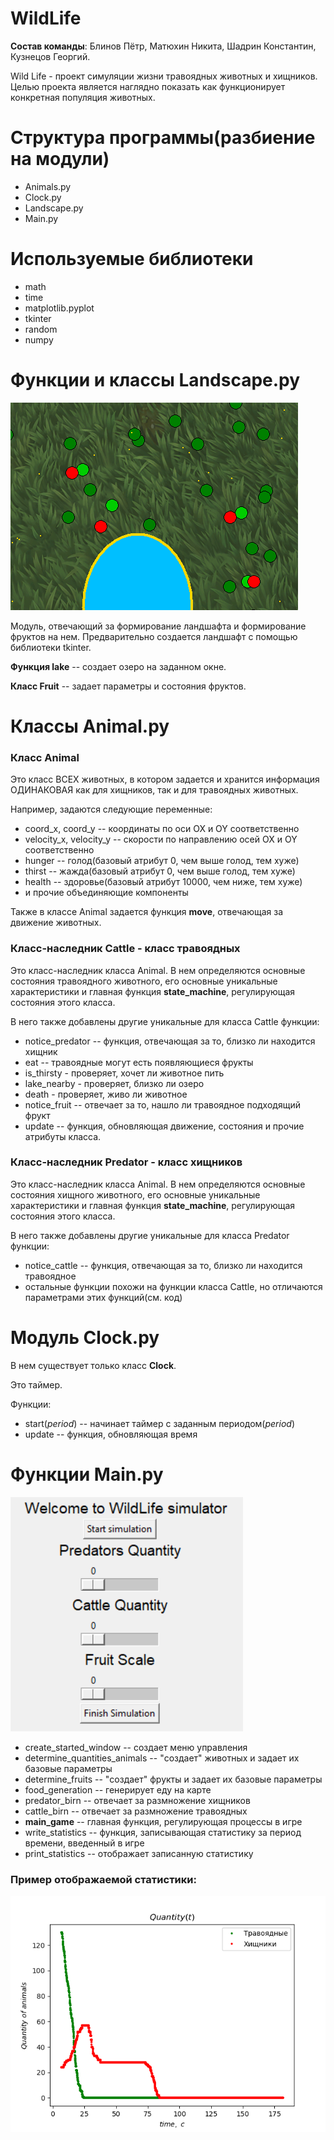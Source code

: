 # WildLife
**Состав команды**: Блинов Пётр, Матюхин Никита, Шадрин Константин, Кузнецов Георгий.

Wild Life - проект симуляции жизни травоядных животных и хищников. Целью проекта является наглядно показать как функционирует конкретная популяция животных.

# Структура программы(разбиение на модули)
- Animals.py
- Clock.py
- Landscape.py
- Main.py

# Используемые библиотеки
- math
- time
- matplotlib.pyplot
- tkinter 
- random
- numpy

# Функции и классы Landscape.py
![Альтернативный текст](https://github.com/Petr1Dushnila1Blinov/WildLife/blob/main/OKNO.png)

Модуль, отвечающий за формирование ландшафта и формирование фруктов на нем.
Предварительно создается ландшафт с помощью библиотеки tkinter.

**Функция lake** -- создает озеро на заданном окне.

**Класс Fruit** -- задает параметры и состояния фруктов.

# Классы Animal.py
### Класс Animal
Это класс ВСЕХ животных, в котором задается и хранится информация ОДИНАКОВАЯ как для хищников, так и для травоядных животных.

Например, задаются следующие переменные:
- coord_x, coord_y -- координаты по оси OX и OY соответственно
- velocity_x, velocity_y -- скорости по направлению осей OX и OY соответственно
- hunger -- голод(базовый атрибут 0, чем выше голод, тем хуже)
- thirst -- жажда(базовый атрибут 0, чем выше голод, тем хуже)
- health -- здоровье(базовый атрибут 10000, чем ниже, тем хуже)
- и прочие объединяющие компоненты

Также в классе Animal задается функция **move**, отвечающая за движение животных.

### Класс-наследник Cattle - класс травоядных
Это класс-наследник класса Animal. В нем определяются основные состояния травоядного животного, его основные уникальные характеристики
и главная функция **state_machine**, регулирующая состояния этого класса.

В него также добавлены другие уникальные для класса Cattle функции:
- notice_predator -- функция, отвечающая за то, близко ли находится хищник
- eat -- травоядные могут есть появляющиеся фрукты
- is_thirsty - проверяет, хочет ли животное пить
- lake_nearby - проверяет, близко ли озеро
- death - проверяет, живо ли животное
- notice_fruit -- отвечает за то, нашло ли травоядное подходящий фрукт
- update -- функция, обновляющая движение, состояния и прочие атрибуты класса.

### Класс-наследник Predator - класс хищников
Это класс-наследник класса Animal. В нем определяются основные состояния хищного животного, его основные уникальные характеристики
и главная функция **state_machine**, регулирующая состояния этого класса.

В него также добавлены другие уникальные для класса Predator функции:
- notice_cattle -- функция, отвечающая за то, близко ли находится травоядное
- остальные функции похожи на функции класса Cattle, но отличаются параметрами этих функций(см. код)

# Модуль Clock.py
В нем существует только класс **Clock**.

Это таймер.

Функции:
- start(*period*) -- начинает таймер с заданным периодом(*period*) 
- update -- функция, обновляющая время

# Функции Main.py
![Альтернативный текст](https://github.com/Petr1Dushnila1Blinov/WildLife/blob/main/MAINOKNO.png)

- create_started_window -- создает меню управления
- determine_quantities_animals -- "создает" животных и задает их базовые параметры 
- determine_fruits --  "создает" фрукты и задает их базовые параметры
- food_generation -- генерирует еду на карте
- predator_birn -- отвечает за размножение хищников
- cattle_birn -- отвечает за размножение травоядных
- **main_game** -- главная функция, регулирующая процессы в игре
- write_statistics -- функция, записывающая статистику за период времени, введенный в игре
- print_statistics -- отображает записанную статистику

### Пример отображаемой статистики:
![Альтернативный текст](https://github.com/Petr1Dushnila1Blinov/WildLife/blob/main/local.png)
